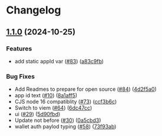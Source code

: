 # Changelog

## [1.1.0](https://github.com/worldcoin/minikit-js/compare/minikit-js-v1.0.1...minikit-js-v1.1.0) (2024-10-25)


### Features

* add static appId var ([#83](https://github.com/worldcoin/minikit-js/issues/83)) ([a83c9fb](https://github.com/worldcoin/minikit-js/commit/a83c9fb6cf731efdde5e3a2b7eafe6c0915cbb50))


### Bug Fixes

* Add Readmes to prepare for open source ([#84](https://github.com/worldcoin/minikit-js/issues/84)) ([4d2f5a0](https://github.com/worldcoin/minikit-js/commit/4d2f5a01a392d8ab7743747ce3ca5ba481999db5))
* app id text ([#10](https://github.com/worldcoin/minikit-js/issues/10)) ([8a1aff5](https://github.com/worldcoin/minikit-js/commit/8a1aff5b93b078a1582a06e655f27bd20da096ef))
* CJS node 16 compatiblity ([#73](https://github.com/worldcoin/minikit-js/issues/73)) ([ccf3b6c](https://github.com/worldcoin/minikit-js/commit/ccf3b6c1283dbb97f3033e20fcc05bb59cc6ef8b))
* Switch to viem ([#64](https://github.com/worldcoin/minikit-js/issues/64)) ([6dc47cc](https://github.com/worldcoin/minikit-js/commit/6dc47cc741abfea6a185c6e42ebc405d4fc28468))
* ui ([#29](https://github.com/worldcoin/minikit-js/issues/29)) ([5d90fbd](https://github.com/worldcoin/minikit-js/commit/5d90fbdd75237e3d849eee52cc2aab97e38b2353))
* Update not before ([#30](https://github.com/worldcoin/minikit-js/issues/30)) ([0a5cbd3](https://github.com/worldcoin/minikit-js/commit/0a5cbd39e4e3a8ef0f75c8a24d6dff790e0316fe))
* wallet auth paylod typing ([#58](https://github.com/worldcoin/minikit-js/issues/58)) ([73f93ab](https://github.com/worldcoin/minikit-js/commit/73f93abcc14ff2f112d7c1ab12973ab34f711fb8))
